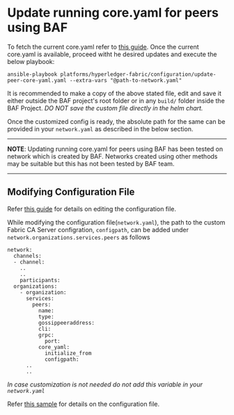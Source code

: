 <a name = "custom-core-yaml-peer"></a>
# Update running core.yaml for peers using BAF

To fetch the current core.yaml refer to [this guide](./fetch_core_yaml). Once the current core.yaml is available, proceed witht he desired updates and execute the below playbook:

```
ansible-playbook platforms/hyperledger-fabric/configuration/update-peer-core-yaml.yaml --extra-vars "@path-to-network.yaml"
```

It is recommended to make a copy of the above stated file, edit and save it either outside the BAF project's root folder or in any `build/` folder inside the BAF Project. *DO NOT save the custom file directly in the helm chart.*

Once the customized config is ready, the absolute path for the same can be provided in your `network.yaml` as described in the below section. 

---
**NOTE**: Updating running core.yaml for peers using BAF has been tested on network which is created by BAF. Networks created using other methods may be suitable but this has not been tested by BAF team.

---

## Modifying Configuration File

Refer [this guide](./fabric_networkyaml.md) for details on editing the configuration file.

While modifying the configuration file(`network.yaml`), the path to the custom Fabric CA Server configration, `configpath`, can be added under `network.organizations.services.peers` as follows

    network:
      channels:
      - channel:
        ..
        ..
        participants:
      organizations:
        - organization:
          services:
            peers:
              name:
              type: 
              gossippeeraddress:
              cli:
              grpc:
                port: 
              core_yaml:
                initialize_from
                configpath:
          ..
          ..      

*_In case customization is not needed do not add this variable in your `network.yaml`_*

Refer [this sample](https://github.com/hyperledger-labs/blockchain-automation-framework/tree/develop/platforms/hyperledger-fabric/configuration/samples/network-fabricv2.yaml) for details on the configuration file.
